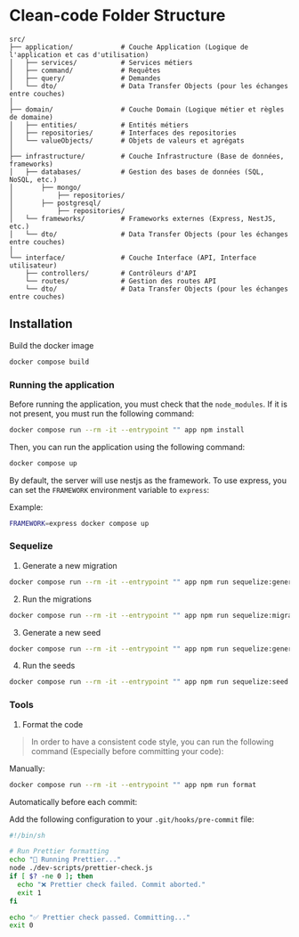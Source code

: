 # Clean-code Folder Structure

```plaintext
src/
├── application/            # Couche Application (Logique de l'application et cas d'utilisation)
│   ├── services/           # Services métiers
│   ├── command/            # Requêtes
│   ├── query/              # Demandes
│   └── dto/                # Data Transfer Objects (pour les échanges entre couches)
│
├── domain/                 # Couche Domain (Logique métier et règles de domaine)
│   ├── entities/           # Entités métiers
│   ├── repositories/       # Interfaces des repositories
│   └── valueObjects/       # Objets de valeurs et agrégats
│
├── infrastructure/         # Couche Infrastructure (Base de données, frameworks)
│   ├── databases/          # Gestion des bases de données (SQL, NoSQL, etc.)
│       ├── mongo/
│           ├── repositories/
│       ├── postgresql/
│           ├── repositories/
│   └── frameworks/         # Frameworks externes (Express, NestJS, etc.)
│   └── dto/                # Data Transfer Objects (pour les échanges entre couches)
│
└── interface/              # Couche Interface (API, Interface utilisateur)
    ├── controllers/        # Contrôleurs d'API
    └── routes/             # Gestion des routes API
    └── dto/                # Data Transfer Objects (pour les échanges entre couches)
```

## Installation

Build the docker image

```sh
docker compose build
```

### Running the application

Before running the application, you must check that the `node_modules`. If it is not present, you must run the following command:

```sh
docker compose run --rm -it --entrypoint "" app npm install
```

Then, you can run the application using the following command:

```sh
docker compose up
```

By default, the server will use nestjs as the framework. To use express, you can set the `FRAMEWORK` environment variable to `express`:

Example:

```sh
FRAMEWORK=express docker compose up
```

### Sequelize

1. Generate a new migration

```sh
docker compose run --rm -it --entrypoint "" app npm run sequelize:generate:migration <migration-name>
```

2. Run the migrations

```sh
docker compose run --rm -it --entrypoint "" app npm run sequelize:migrate
```

3. Generate a new seed

```sh
docker compose run --rm -it --entrypoint "" app npm run sequelize:generate:seed <seed-name>
```

4. Run the seeds

```sh
docker compose run --rm -it --entrypoint "" app npm run sequelize:seed
```

### Tools

1. Format the code

> In order to have a consistent code style, you can run the following command (Especially before committing your code):

Manually:

```sh
docker compose run --rm -it --entrypoint "" app npm run format
```

Automatically before each commit:

Add the following configuration to your `.git/hooks/pre-commit` file:

```sh
#!/bin/sh

# Run Prettier formatting
echo "🎨 Running Prettier..."
node ./dev-scripts/prettier-check.js
if [ $? -ne 0 ]; then
  echo "❌ Prettier check failed. Commit aborted."
  exit 1
fi

echo "✅ Prettier check passed. Committing..."
exit 0
```
